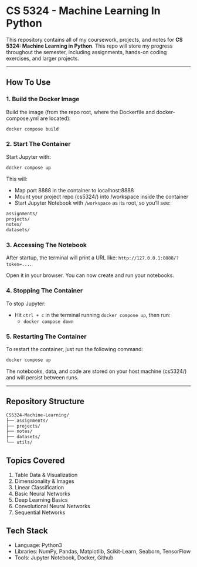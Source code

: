 # CS 5324 - Machine Learning In Python

This repository contains all of my coursework, projects, and notes for **CS 5324: Machine Learning in Python**.
This repo will store my progress throughout the semester, including assignments, hands-on coding exercises, and larger projects.

---

## How To Use

### 1. Build the Docker Image

Build the image (from the repo root, where the Dockerfile and docker-compose.yml are located):

```bash
docker compose build
```

### 2. Start The Container

Start Jupyter with:

```bash
docker compose up
```

This will:

- Map port 8888 in the container to localhost:8888
- Mount your project repo (cs5324/) into /workspace inside the container
- Start Jupyter Notebook with `/workspace` as its root, so you’ll see:

```bash
assignments/
projects/
notes/
datasets/
```

### 3. Accessing The Notebook

After startup, the terminal will print a URL like: `http://127.0.0.1:8888/?token=...`.

Open it in your browser. You can now create and run your notebooks.

### 4. Stopping The Container

To stop Jupyter:

- Hit `ctrl + c` in the terminal running `docker compose up`, then run:
  - `docker compose down`

### 5. Restarting The Container

To restart the container, just run the following command:

```bash
docker compose up
```

The notebooks, data, and code are stored on your host machine (cs5324/) and will persist between runs.

---

## Repository Structure

```bash
CS5324-Machine-Learning/
├── assignments/
├── projects/
├── notes/
├── datasets/
└── utils/
```

## Topics Covered

1. Table Data & Visualization
2. Dimensionality & Images
3. Linear Classification
4. Basic Neural Networks
5. Deep Learning Basics
6. Convolutional Neural Networks
7. Sequential Networks

## Tech Stack

- Language: Python3
- Libraries: NumPy, Pandas, Matplotlib, Scikit-Learn, Seaborn, TensorFlow
- Tools: Jupyter Notebook, Docker, Github

